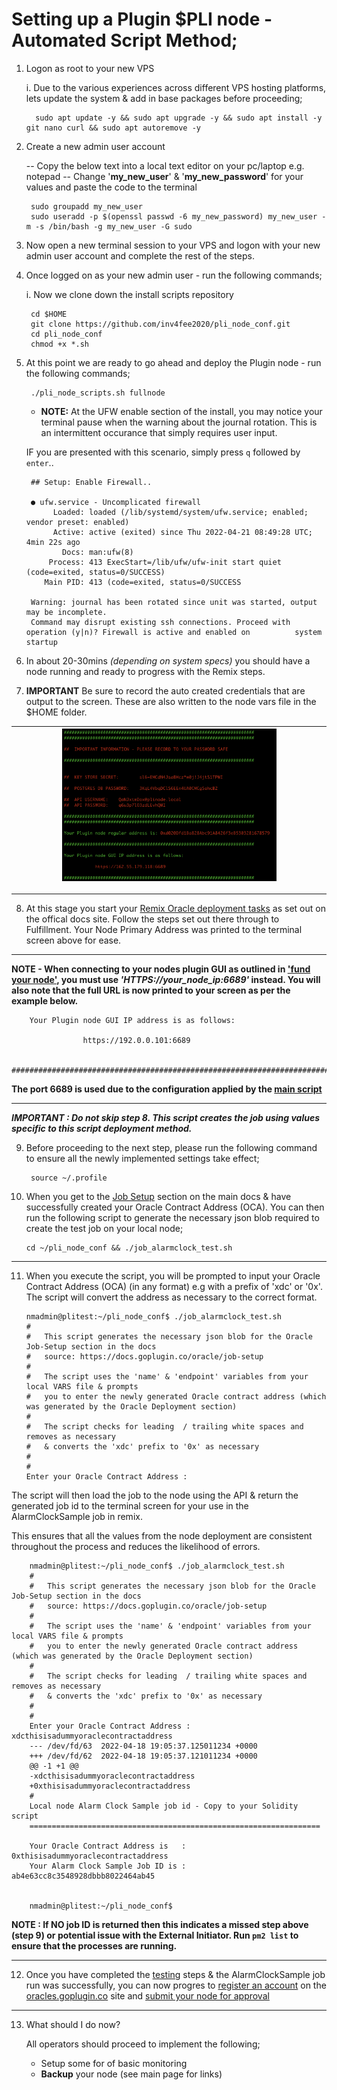 # Setting up a Plugin $PLI node - Automated Script Method;

1. Logon as root to your new VPS
   
   i. Due to the various experiences across different VPS hosting platforms, lets update the system & add in base packages before proceeding;

         sudo apt update -y && sudo apt upgrade -y && sudo apt install -y git nano curl && sudo apt autoremove -y


2. Create a new admin user account

   -- Copy the below text into a local text editor on your pc/laptop e.g. notepad
   -- Change '**my_new_user**' & '**my_new_password**' for your values and paste the code to the terminal
        
        sudo groupadd my_new_user
        sudo useradd -p $(openssl passwd -6 my_new_password) my_new_user -m -s /bin/bash -g my_new_user -G sudo


3. Now open a new terminal session to your VPS and logon with your new admin user account and complete the rest of the steps.


4. Once logged on as your new admin user - run the following commands;

   i.  Now we clone down the install scripts repository

        cd $HOME
        git clone https://github.com/inv4fee2020/pli_node_conf.git
        cd pli_node_conf
        chmod +x *.sh
  

5. At this point we are ready to go ahead and deploy the Plugin node - run the following commands;

        ./pli_node_scripts.sh fullnode

   - **NOTE:** At the UFW enable section of the install, you may notice your terminal pause when the warning about the journal rotation. This is an intermittent occurance that simply requires user input.  
   
   IF you are presented with this scenario, simply press `q` followed by `enter`..
    
        
        ## Setup: Enable Firewall..        

        ● ufw.service - Uncomplicated firewall
             Loaded: loaded (/lib/systemd/system/ufw.service; enabled; vendor preset: enabled)
             Active: active (exited) since Thu 2022-04-21 08:49:28 UTC; 4min 22s ago
               Docs: man:ufw(8)
            Process: 413 ExecStart=/lib/ufw/ufw-init start quiet (code=exited, status=0/SUCCESS)
           Main PID: 413 (code=exited, status=0/SUCCESS    

        Warning: journal has been rotated since unit was started, output may be incomplete.
        Command may disrupt existing ssh connections. Proceed with operation (y|n)? Firewall is active and enabled on          system startup



6. In about 20-30mins _(depending on system specs)_ you should have a node running and ready to progress with the Remix steps.


7. **IMPORTANT** Be sure to record the auto created credentials that are output to the screen.  These are also written to the node vars file in the $HOME folder.

|<img src="https://github.com/inv4fee2020/docs_pli/blob/main/images/plinode_autosetup_creds_2022-04-23.png" width=70% height=70%>|
|---|  


***

8. At this stage you start your [Remix Oracle deployment tasks](https://docs.goplugin.co/oracle/deployment) as set out on the offical docs site.  Follow the steps set out there through to Fulfillment. Your Node Primary Address was printed to the terminal screen above for ease.

***


**NOTE - When connecting to your nodes plugin GUI as outlined in ['fund your node'](https://docs.goplugin.co/plugin-installations/fund-your-node), you must use *_'HTTPS://your_node_ip:6689'_* instead. You will also note that the full URL is now printed to your screen as per the example below.**


        Your Plugin node GUI IP address is as follows:

                    https://192.0.0.101:6689

        #########################################################################

**The port 6689 is used due to the configuration applied by the [main script](readme.md#main-script-actions)**

***

**_IMPORTANT : Do not skip step 8. This script creates the job using values specific to this script deployment method._**


9. Before proceeding to the next step, please run the following command to ensure all the newly implemented settings take effect;

        source ~/.profile
        

10. When you get to the [Job Setup](https://docs.goplugin.co/oracle/job-setup) section on the main docs & have successfully created your Oracle Contract Address (OCA). You can then run the following script to generate the necessary json blob required to create the test job on your local node;

        cd ~/pli_node_conf && ./job_alarmclock_test.sh

---

11. When you execute the script, you will be prompted to input your Oracle Contract Address (OCA) (in any format) e.g with a prefix of 'xdc' or '0x'. The script will convert the address as necessary to the correct format. 

        nmadmin@plitest:~/pli_node_conf$ ./job_alarmclock_test.sh
        #
        #   This script generates the necessary json blob for the Oracle Job-Setup section in the docs
        #   source: https://docs.goplugin.co/oracle/job-setup
        #
        #   The script uses the 'name' & 'endpoint' variables from your local VARS file & prompts
        #   you to enter the newly generated Oracle contract address (which was generated by the Oracle Deployment section)
        #
        #   The script checks for leading  / trailing white spaces and removes as necessary
        #   & converts the 'xdc' prefix to '0x' as necessary
        #
        #
        Enter your Oracle Contract Address :


The script will then load the job to the node using the API & return the generated job id to the terminal screen for your use in the AlarmClockSample job in remix.

This ensures that all the values from the node deployment are consistent throughout the process and reduces the likelihood of errors.


        nmadmin@plitest:~/pli_node_conf$ ./job_alarmclock_test.sh
        #
        #   This script generates the necessary json blob for the Oracle Job-Setup section in the docs
        #   source: https://docs.goplugin.co/oracle/job-setup
        #
        #   The script uses the 'name' & 'endpoint' variables from your local VARS file & prompts
        #   you to enter the newly generated Oracle contract address (which was generated by the Oracle Deployment section)
        #
        #   The script checks for leading  / trailing white spaces and removes as necessary
        #   & converts the 'xdc' prefix to '0x' as necessary
        #
        #
        Enter your Oracle Contract Address : xdcthisisadummyoraclecontractaddress
        --- /dev/fd/63	2022-04-18 19:05:37.125011234 +0000
        +++ /dev/fd/62	2022-04-18 19:05:37.121011234 +0000
        @@ -1 +1 @@
        -xdcthisisadummyoraclecontractaddress
        +0xthisisadummyoraclecontractaddress
        #
        Local node Alarm Clock Sample job id - Copy to your Solidity script
        =================================================================
        
        Your Oracle Contract Address is   : 0xthisisadummyoraclecontractaddress
        Your Alarm Clock Sample Job ID is : ab4e63cc8c3548928dbbb8022464ab45
        
        
        nmadmin@plitest:~/pli_node_conf$

    

**NOTE : If NO job ID is returned then this indicates a missed step above (step 9) or potential issue with the External Initiator. Run `pm2 list` to ensure that the processes are running.**


---

12. Once you have completed the [testing](https://docs.goplugin.co/oracle/testing) steps & the AlarmClockSample job run was successfully, you can now progres to [register an account](https://docs.goplugin.co/node-operators/how-to-register-sign-up) on the [oracles.goplugin.co](https://oracles.goplugin.co/) site and [submit your node for approval](https://docs.goplugin.co/node-operators/how-to-submit-node-details)

---

13. What should I do now? 

    All operators should proceed to implement the following;
      - Setup some for of basic monitoring
      - **Backup** your node (see main page for links)